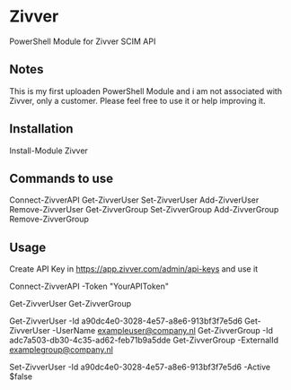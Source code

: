 # Zivver
PowerShell Module for Zivver SCIM API
## Notes
This is my first uploaden PowerShell Module and i am not associated with Zivver, only a customer. Please feel free to use it or help improving it.

## Installation
  Install-Module Zivver

## Commands to use
  Connect-ZivverAPI
  Get-ZivverUser
  Set-ZivverUser
  Add-ZivverUser
  Remove-ZivverUser
  Get-ZivverGroup
  Set-ZivverGroup
  Add-ZivverGroup
  Remove-ZivverGroup

## Usage
Create API Key in https://app.zivver.com/admin/api-keys and use it

  Connect-ZivverAPI -Token "YourAPIToken"

  Get-ZivverUser
  Get-ZivverGroup

  Get-ZivverUser -Id a90dc4e0-3028-4e57-a8e6-913bf3f7e5d6
  Get-ZivverUser -UserName exampleuser@company.nl
  Get-ZivverGroup -Id adc7a503-db30-4c35-ad62-feb71b9a5dde
  Get-ZivverGroup -ExternalId examplegroup@company.nl

  Set-ZivverUser -Id a90dc4e0-3028-4e57-a8e6-913bf3f7e5d6 -Active $false
  
